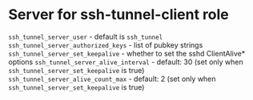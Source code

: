 # Server for ssh-tunnel-client role

`ssh_tunnel_server_user` - default is `ssh_tunnel`
`ssh_tunnel_server_authorized_keys` - list of pubkey strings 
`ssh_tunnel_server_set_keepalive` - whether to set the sshd ClientAlive* options
`ssh_tunnel_server_alive_interval` - default: 30 (set only when `ssh_tunnel_server_set_keepalive` is true)
`ssh_tunnel_server_alive_count_max` - default: 2 (set only when `ssh_tunnel_server_set_keepalive` is true)